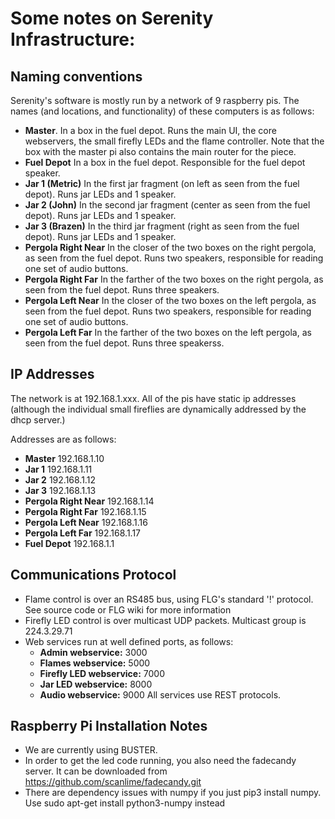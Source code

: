 # Some notes on Serenity Infrastructure:

## Naming conventions
Serenity's software is mostly run by a network of 9 raspberry pis. The names (and locations, and functionality) of these computers is as follows:
- **Master**. In a box in the fuel depot. Runs the main UI, the core webservers, the small firefly LEDs  and the flame controller.  Note that the box with the master pi also contains the main router for the piece.
- **Fuel Depot** In a box in the fuel depot. Responsible for the fuel depot speaker.
- **Jar 1 (Metric)** In the first jar fragment (on left as seen from the fuel depot). Runs jar LEDs and 1 speaker.
- **Jar 2 (John)** In the second jar fragment (center as seen from the fuel depot). Runs jar LEDs and 1 speaker.
- **Jar 3 (Brazen)** In the third jar fragment (right as seen from the fuel depot). Runs jar LEDs and 1 speaker.
- **Pergola Right Near** In the closer of the two boxes on the right pergola, as seen from the fuel depot. Runs two speakers, responsible for reading one set of audio buttons.
- **Pergola Right Far** In the farther of the two boxes on the right pergola, as seen from the fuel depot. Runs three speakers.
- **Pergola Left Near** In the closer of the two boxes on the left pergola, as seen from the fuel depot. Runs two speakers, responsible for reading one set of audio buttons.
- **Pergola Left Far** In the farther of the two boxes on the left pergola, as seen from the fuel depot. Runs three speakerss.

## IP Addresses
The network is at 192.168.1.xxx. All of the pis have static ip addresses (although the individual small fireflies are dynamically addressed by the dhcp server.)

Addresses are as follows:
- **Master** 192.168.1.10
- **Jar 1**  192.168.1.11
- **Jar 2**  192.168.1.12
- **Jar 3**  192.168.1.13
- **Pergola Right Near** 192.168.1.14
- **Pergola Right Far**  192.168.1.15 
- **Pergola Left Near** 192.168.1.16
- **Pergola Left Far**  192.168.1.17
- **Fuel Depot**        192.168.1.1

## Communications Protocol
- Flame control is over an RS485 bus, using FLG's standard '!' protocol. See source code or FLG wiki for more information
- Firefly LED control is over multicast UDP packets. Multicast group is 224.3.29.71
- Web services run at well defined ports, as follows:
  - **Admin webservice:** 3000
  - **Flames webservice:** 5000
  - **Firefly LED webservice:** 7000
  - **Jar LED webservice:** 8000
  - **Audio webservice:** 9000
All services use REST protocols. 

## Raspberry Pi Installation Notes
- We are currently using BUSTER.
- In order to get the led code running, you also need the fadecandy server. It can be downloaded from https://github.com/scanlime/fadecandy.git
- There are dependency issues with numpy if you just pip3 install numpy. Use sudo apt-get install python3-numpy instead 
